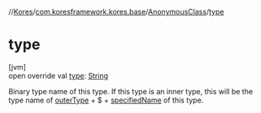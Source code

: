 //[Kores](../../../index.md)/[com.koresframework.kores.base](../index.md)/[AnonymousClass](index.md)/[type](type.md)

# type

[jvm]\
open override val [type](type.md): [String](https://kotlinlang.org/api/latest/jvm/stdlib/kotlin/-string/index.html)

Binary type name of this type. If this type is an inner type, this will be the type name of [outerType](outer-type.md) + $ + [specifiedName](specified-name.md) of this type.
